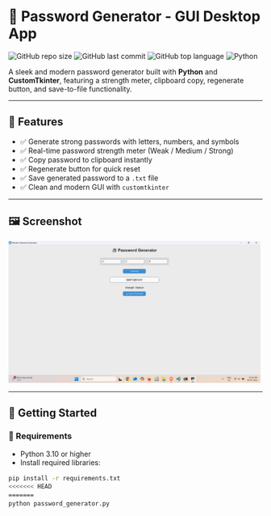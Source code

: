 # 🔐 Password Generator - GUI Desktop App

![GitHub repo size](https://img.shields.io/github/repo-size/Bikash07-git/PasswordGenerator)
![GitHub last commit](https://img.shields.io/github/last-commit/Bikash07-git/PasswordGenerator)
![GitHub top language](https://img.shields.io/github/languages/top/Bikash07-git/PasswordGenerator)
![Python](https://img.shields.io/badge/Made%20with-Python-blue?logo=python)

A sleek and modern password generator built with **Python** and **CustomTkinter**, featuring a strength meter, clipboard copy, regenerate button, and save-to-file functionality.

---

## 🧠 Features

- ✅ Generate strong passwords with letters, numbers, and symbols
- ✅ Real-time password strength meter (Weak / Medium / Strong)
- ✅ Copy password to clipboard instantly
- ✅ Regenerate button for quick reset
- ✅ Save generated password to a `.txt` file
- ✅ Clean and modern GUI with `customtkinter`

---

## 🖼️ Screenshot

<img src="assets/screenshot.png" width="500" alt="Password Generator GUI Screenshot">

---

## 🚀 Getting Started

### 🔧 Requirements

- Python 3.10 or higher
- Install required libraries:

```bash
pip install -r requirements.txt
<<<<<<< HEAD
=======
python password_generator.py


